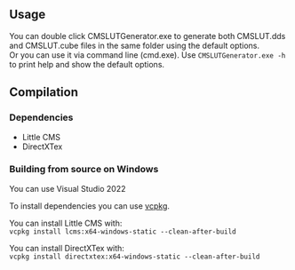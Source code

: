 ## Usage

You can double click CMSLUTGenerator.exe to generate both CMSLUT.dds and CMSLUT.cube files in the same folder using the default options.  
Or you can use it via command line (cmd.exe). Use `CMSLUTGenerator.exe -h` to print help and show the default options.

## Compilation

### Dependencies

- Little CMS
- DirectXTex

### Building from source on Windows
You can use Visual Studio 2022

To install dependencies you can use [vcpkg](https://github.com/microsoft/vcpkg).

You can install Little CMS with:  
`vcpkg install lcms:x64-windows-static --clean-after-build`

You can install DirectXTex with:  
`vcpkg install directxtex:x64-windows-static --clean-after-build`
